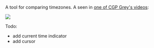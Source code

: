 A tool for comparing timezones. A seen in [one of CGP Grey's videos](https://youtu.be/f-mHLBD64HM?t=4m6s):

![](https://i.imgur.com/3XeDgH2.png)

Todo:

- add current time indicator
- add cursor
